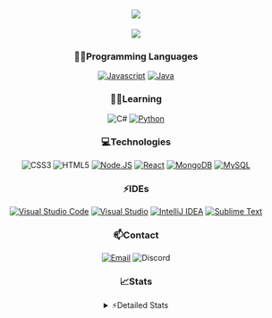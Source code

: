 <div align="center">

<h1 align="center">
  <a href="https://git.io/typing-svg">
    <img src="https://readme-typing-svg.herokuapp.com/?lines=Hello,+There!+👋;This+is+chicho.;CEO+on+Hely+Development....;&center=true&size=25">
  </a>
</h1>
  
<p align="center">
  <img src="https://lanyard.cnrad.dev/api/418087525735858208" />
</p>

### 👨‍💻Programming Languages
  [![Javascript](https://img.shields.io/badge/JavaScript-323330?style=for-the-badge&logo=javascript&logoColor=F7DF1E)](https://www.javascript.com)
  [![Java](https://img.shields.io/badge/Java-ED8B00?style=for-the-badge&logo=java&logoColor=white)](https://www.java.com)
  
### 👨‍💻Learning
  ![C#](https://img.shields.io/badge/C%23-239120?style=for-the-badge&logo=c-sharp&logoColor=white)
  [![Python](https://img.shields.io/badge/Python-FFD43B?style=for-the-badge&logo=python&logoColor=blue)](https://www.python.org)  

### 💻Technologies
  ![CSS3](https://img.shields.io/badge/CSS3-1572B6?style=for-the-badge&logo=css3&logoColor=white)
  ![HTML5](https://img.shields.io/badge/HTML5-E34F26?style=for-the-badge&logo=html5&logoColor=white)
  [![Node.JS](https://img.shields.io/badge/Node.js-339933?style=for-the-badge&logo=nodedotjs&logoColor=white)](https://nodejs.org)
  [![React](https://img.shields.io/badge/React-20232A?style=for-the-badge&logo=react&logoColor=61DAFB)](https://reactjs.org/)
  [![MongoDB](https://img.shields.io/badge/MongoDB-4EA94B?style=for-the-badge&logo=mongodb&logoColor=white)](https://www.mongodb.com)
  [![MySQL](https://img.shields.io/badge/MySQL-005C84?style=for-the-badge&logo=mysql&logoColor=white)](https://www.mysql.com)

### ⚡IDEs
  [![Visual Studio Code](https://img.shields.io/badge/Visual_Studio_Code-0078D4?style=for-the-badge&logo=visual%20studio%20code&logoColor=white)](https://code.visualstudio.com)
  [![Visual Studio](https://img.shields.io/badge/Visual_Studio-5C2D91?style=for-the-badge&logo=visual%20studio&logoColor=white)](https://visualstudio.com)
  [![IntelliJ IDEA](https://img.shields.io/badge/IntelliJIDEA-000000.svg?style=for-the-badge&logo=intellij-idea&logoColor=white)](https://www.jetbrains.com/idea)
  [![Sublime Text](https://img.shields.io/badge/sublime_text-%23575757.svg?&style=for-the-badge&logo=sublime-text&logoColor=important)](https://www.sublimetext.com)
  
### 📫Contact
  [![Email](https://img.shields.io/badge/Email-gastondalla@gmail.com-04619f?style=for-the-badge&logo=gmail&logoColor=white)](mailto:gastondalla@gmail.com)
  ![Discord](https://img.shields.io/badge/Discord-Chicho%234281-5865F2?style=for-the-badge&logo=discord&logoColor=white)
</br>  

### 📈Stats
<details>
    <summary> ⚡Detailed Stats</summary>
    <br/>

<!--START_SECTION:waka-->
![Code Time](http://img.shields.io/badge/Code%20Time-32%20hrs%209%20mins-blue)

![Profile Views](http://img.shields.io/badge/Profile%20Views-0-blue)

**🐱 My GitHub Data** 

> 🏆 1 Contributions in the Year 2023
 > 
> 📦 35.5 kB Used in GitHub's Storage 
 > 
> 🚫 Not Opted to Hire
 > 
> 📜 8 Public Repositories 
 > 
> 🔑 5 Private Repositories  
 > 
**I'm a Night 🦉** 

```text
🌞 Morning        5 commits       ░░░░░░░░░░░░░░░░░░░░░░░░░   02.50 % 
🌆 Daytime       38 commits       ████░░░░░░░░░░░░░░░░░░░░░   19.00 % 
🌃 Evening       93 commits       ███████████░░░░░░░░░░░░░░   46.50 % 
🌙 Night         64 commits       ████████░░░░░░░░░░░░░░░░░   32.00 % 

```
📅 **I'm Most Productive on Tuesday** 

```text
Monday          14 commits       █░░░░░░░░░░░░░░░░░░░░░░░░   07.00 % 
Tuesday         47 commits       ██████░░░░░░░░░░░░░░░░░░░   23.50 % 
Wednesday       33 commits       ████░░░░░░░░░░░░░░░░░░░░░   16.50 % 
Thursday        21 commits       ██░░░░░░░░░░░░░░░░░░░░░░░   10.50 % 
Friday          28 commits       ███░░░░░░░░░░░░░░░░░░░░░░   14.00 % 
Saturday        31 commits       ████░░░░░░░░░░░░░░░░░░░░░   15.50 % 
Sunday          26 commits       ███░░░░░░░░░░░░░░░░░░░░░░   13.00 % 

```


📊 **This Week I Spent My Time On** 

```text
⌚︎ Time Zone: America/Argentina/Buenos_Aires

💬 Programming Languages: 
Java                     2 hrs               █████████░░░░░░░░░░░░░░░░   36.02 % 
HTML                     1 hr 57 mins        ████████░░░░░░░░░░░░░░░░░   35.08 % 
YAML                     53 mins             ████░░░░░░░░░░░░░░░░░░░░░   15.94 % 
CSS                      19 mins             █░░░░░░░░░░░░░░░░░░░░░░░░   05.66 % 
JavaScript               16 mins             █░░░░░░░░░░░░░░░░░░░░░░░░   05.03 % 

🔥 Editors: 
IntelliJ                 2 hrs 54 mins       █████████████░░░░░░░░░░░░   52.08 % 
VS Code                  2 hrs 40 mins       ████████████░░░░░░░░░░░░░   47.92 % 

🐱‍💻 Projects: 
chicho                   2 hrs 24 mins       ██████████░░░░░░░░░░░░░░░   42.94 % 
Pulsar                   1 hr 52 mins        ████████░░░░░░░░░░░░░░░░░   33.37 % 
Void-1.7                 42 mins             ███░░░░░░░░░░░░░░░░░░░░░░   12.63 % 
Blast                    20 mins             █░░░░░░░░░░░░░░░░░░░░░░░░   06.07 % 
UPGRADER.CC Re-seller Web16 mins             █░░░░░░░░░░░░░░░░░░░░░░░░   04.95 % 

💻 Operating System: 
Windows                  5 hrs 35 mins       █████████████████████████   100.00 % 

```

**I Mostly Code in JavaScript** 

```text
JavaScript               7 repos             █████████░░░░░░░░░░░░░░░░   36.84 % 
Java                     6 repos             ████████░░░░░░░░░░░░░░░░░   31.58 % 
CSS                      2 repos             ██░░░░░░░░░░░░░░░░░░░░░░░   10.53 % 
HTML                     1 repo              █░░░░░░░░░░░░░░░░░░░░░░░░   05.26 % 
Python                   1 repo              █░░░░░░░░░░░░░░░░░░░░░░░░   05.26 % 

```



 Last Updated on 19/02/2023 16:16:48 UTC
<!--END_SECTION:waka-->
</details>

